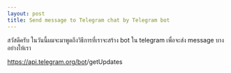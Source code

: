 ```yaml
---
layout: post
title: Send message to Telegram chat by Telegram bot
---
```


สวัสดีครับ ในวันนี้ผมจะมาพูดถึงวิธีการที่เราจะสร้าง bot ใน telegram เพื่อจะส่ง message บางอย่างให้เรา

https://api.telegram.org/bot<YourBOTToken>/getUpdates
